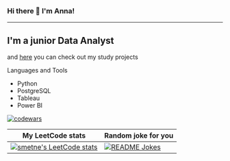 ### Hi there 👋 I'm Anna!
___

## I'm a junior Data Analyst
and [here](https://github.com/smetne/ya_praktikum) you can check out my study projects

Languages and Tools
- Python
- PostgreSQL
- Tableau
- Power BI

[![codewars](https://www.codewars.com/users/smetne/badges/small)](https://www.codewars.com/users/smetne) 

My LeetCode stats  | Random joke for you
------------- | -------------
[![smetne's LeetCode stats](https://leetcode-stats-six.vercel.app/api?username=smetne&theme=dark)](https://github.com/smetne/github-readme) | <a href="https://readme-jokes.vercel.app"><img align="center" src="https://readme-jokes.vercel.app/api" alt="README Jokes"></a>

